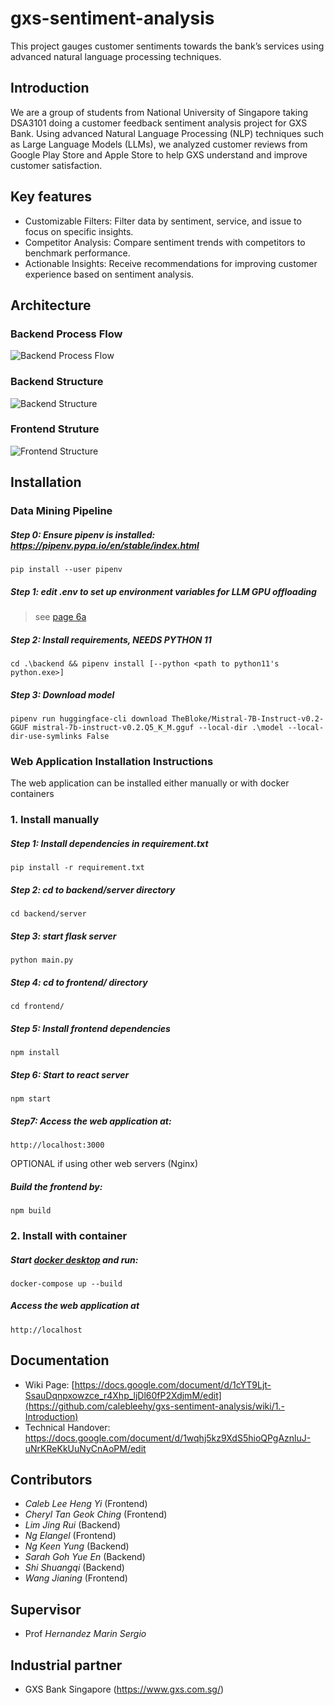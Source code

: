 # gxs-sentiment-analysis
This project gauges customer sentiments towards the bank’s services using advanced natural language processing techniques.

## Introduction
We are a group of students from National University of Singapore taking DSA3101 doing a customer feedback sentiment analysis project for GXS Bank. Using advanced Natural Language Processing (NLP) techniques such as Large Language Models (LLMs), we analyzed customer reviews from Google Play Store and Apple Store to help GXS understand and improve customer satisfaction.

## Key features
* Customizable Filters: Filter data by sentiment, service, and issue to focus on specific insights.
* Competitor Analysis: Compare sentiment trends with competitors to benchmark performance.
* Actionable Insights: Receive recommendations for improving customer experience based on sentiment analysis.

## Architecture

### Backend Process Flow
![Backend Process Flow](https://github.com/calebleehy/gxs-sentiment-analysis/assets/76025287/fcd6f400-ab5f-4e09-8fee-63454c37e42c)

### Backend Structure
![Backend Structure](https://github.com/calebleehy/gxs-sentiment-analysis/assets/76025287/1a09d251-94f6-41ed-95ab-528ea855a642)

### Frontend Struture
![Frontend Structure](https://github.com/calebleehy/gxs-sentiment-analysis/assets/76025287/d8bfe7ba-1bf5-413e-8240-a010b7943120)


## Installation 

### Data Mining Pipeline

##### Step 0: Ensure pipenv is installed: https://pipenv.pypa.io/en/stable/index.html
    pip install --user pipenv
    
##### Step 1: edit .env to set up environment variables for LLM GPU offloading
> see [page 6a](https://github.com/calebleehy/gxs-sentiment-analysis/wiki/6a.-GPU-Offloading-for-llama%E2%80%90cpp%E2%80%90python)

##### Step 2: Install requirements, NEEDS PYTHON 11
    cd .\backend && pipenv install [--python <path to python11's python.exe>]

##### Step 3: Download model
    pipenv run huggingface-cli download TheBloke/Mistral-7B-Instruct-v0.2-GGUF mistral-7b-instruct-v0.2.Q5_K_M.gguf --local-dir .\model --local-dir-use-symlinks False

### Web Application Installation Instructions
The web application can be installed either manually or with docker containers
### 1. Install manually
##### Step 1: Install dependencies in requirement.txt
    pip install -r requirement.txt
##### Step 2: cd to backend/server directory
    cd backend/server
##### Step 3: start flask server
    python main.py
##### Step 4: cd to frontend/ directory
    cd frontend/
##### Step 5: Install frontend dependencies
    npm install
##### Step 6: Start to react server
    npm start
##### Step7: Access the web application at:
    http://localhost:3000
OPTIONAL if using other web servers (Nginx)
##### Build the frontend by:
    npm build
### 2. Install with container
##### Start [docker desktop](https://www.docker.com/products/docker-desktop/) and run:
    docker-compose up --build
##### Access the web application at
    http://localhost

## Documentation
* Wiki Page: [https://docs.google.com/document/d/1cYT9Ljt-SsauDqnpxowzce_r4Xhp_ljDl60fP2XdjmM/edit](https://github.com/calebleehy/gxs-sentiment-analysis/wiki/1.-Introduction)
* Technical Handover: https://docs.google.com/document/d/1wqhj5kz9XdS5hioQPgAznluJ-uNrKReKkUuNyCnAoPM/edit

## Contributors 
- *Caleb Lee Heng Yi* (Frontend)
- *Cheryl Tan Geok Ching* (Frontend)
- *Lim Jing Rui* (Backend)
- *Ng Elangel* (Frontend)
- *Ng Keen Yung* (Backend)
- *Sarah Goh Yue En* (Backend)
- *Shi Shuangqi* (Backend)
- *Wang Jianing* (Frontend)

## Supervisor
- Prof *Hernandez Marin Sergio*

## Industrial partner
- GXS Bank Singapore (https://www.gxs.com.sg/)
